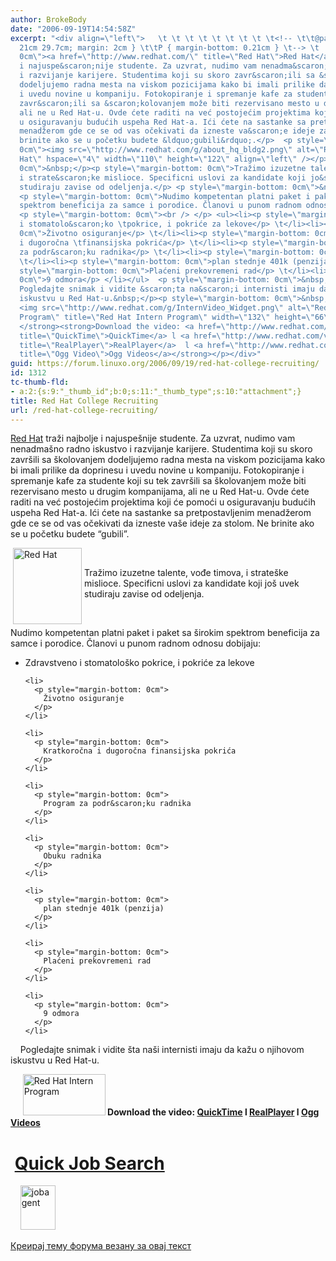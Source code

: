 ```yaml
---
author: BrokeBody
date: "2006-09-19T14:54:58Z"
excerpt: "<div align=\"left\">   \t \t \t \t \t \t \t \t \t<!-- \t\t@page { size:
  21cm 29.7cm; margin: 2cm } \t\tP { margin-bottom: 0.21cm } \t--> \t  <p style=\"margin-bottom:
  0cm\"><a href=\"http://www.redhat.com/\" title=\"Red Hat\">Red Hat</a>  traži najbolje
  i najuspe&scaron;nije studente. Za uzvrat, nudimo vam nenadma&scaron;no radno iskustvo
  i razvijanje karijere. Studentima koji su skoro zavr&scaron;ili sa &scaron;kolovanjem
  dodeljujemo radna mesta na viskom pozicijama kako bi imali prilike da doprinesu
  i uvedu novine u kompaniju. Fotokopiranje i spremanje kafe za studente koji su tek
  zavr&scaron;ili sa &scaron;kolovanjem može biti rezervisano mesto u drugim kompanijama,
  ali ne u Red Hat-u. Ovde ćete raditi na već postojećim projektima koji će pomoći
  u osiguravanju budućih uspeha Red Hat-a. Ići ćete na sastanke sa pretpostavljenim
  menadžerom gde ce se od vas očekivati da izneste va&scaron;e ideje za stolom. Ne
  brinite ako se u početku budete &ldquo;gubili&rdquo;.</p>  <p style=\"margin-bottom:
  0cm\"><img src=\"http://www.redhat.com/g/about_hq_bldg2.png\" alt=\"Red Hat\" title=\"Red
  Hat\" hspace=\"4\" width=\"110\" height=\"122\" align=\"left\" /></p><p style=\"margin-bottom:
  0cm\">&nbsp;</p><p style=\"margin-bottom: 0cm\">Tražimo izuzetne talente, vođe timova,
  i strate&scaron;ke mislioce. Specificni uslovi za kandidate koji jo&scaron; uvek
  studiraju zavise od odeljenja.</p> <p style=\"margin-bottom: 0cm\">&nbsp;&nbsp;</p>
  <p style=\"margin-bottom: 0cm\">Nudimo kompetentan platni paket i paket sa &scaron;irokim
  spektrom beneficija za samce i porodice. Članovi u punom radnom odnosu dobijaju:</p>
  <p style=\"margin-bottom: 0cm\"><br /> </p> <ul><li><p style=\"margin-bottom: 0cm\">Zdravstveno
  i stomatolo&scaron;ko \tpokrice, i pokriće za lekove</p> \t</li><li><p style=\"margin-bottom:
  0cm\">Životno osiguranje</p> \t</li><li><p style=\"margin-bottom: 0cm\">Kratkoročna
  i dugoročna \tfinansijska pokrića</p> \t</li><li><p style=\"margin-bottom: 0cm\">Program
  za podr&scaron;ku radnika</p> \t</li><li><p style=\"margin-bottom: 0cm\">Obuku radnika</p>
  \t</li><li><p style=\"margin-bottom: 0cm\">plan stednje 401k (penzija)</p> \t</li><li><p
  style=\"margin-bottom: 0cm\">Plaćeni prekovremeni rad</p> \t</li><li><p style=\"margin-bottom:
  0cm\">9 odmora</p> </li></ul>  <p style=\"margin-bottom: 0cm\">&nbsp;&nbsp;&nbsp;
  Pogledajte snimak i vidite &scaron;ta na&scaron;i internisti imaju da kažu o njihovom
  iskustvu u Red Hat-u.&nbsp;</p><p style=\"margin-bottom: 0cm\">&nbsp;&nbsp;&nbsp;&nbsp;
  <img src=\"http://www.redhat.com/g/InternVideo_Widget.png\" alt=\"Red Hat Intern
  Program\" title=\"Red Hat Intern Program\" width=\"132\" height=\"66\" /><strong>
  </strong><strong>Download the video: <a href=\"http://www.redhat.com/v/mov/RHINTERN05.mov\"
  title=\"QuickTime\">QuickTime</a> l <a href=\"http://www.redhat.com/v/rm/RHINTERN05.rm\"
  title=\"RealPlayer\">RealPlayer</a>  l <a href=\"http://www.redhat.com/v/ogg/RedHatInternProgram.ogg\"
  title=\"Ogg Video\">Ogg Videos</a></strong></p></div>"
guid: https://forum.linuxo.org/2006/09/19/red-hat-college-recruiting/
id: 1312
tc-thumb-fld:
- a:2:{s:9:"_thumb_id";b:0;s:11:"_thumb_type";s:10:"attachment";}
title: Red Hat College Recruiting
url: /red-hat-college-recruiting/
---
```

<div align="left">
  <!-- 		@page { size: 21cm 29.7cm; margin: 2cm } 		P { margin-bottom: 0.21cm } 	--></p> 
  
  <p style="margin-bottom: 0cm">
    <a href="http://www.redhat.com/" title="Red Hat">Red Hat</a> traži najbolje i najuspe&scaron;nije studente. Za uzvrat, nudimo vam nenadma&scaron;no radno iskustvo i razvijanje karijere. Studentima koji su skoro zavr&scaron;ili sa &scaron;kolovanjem dodeljujemo radna mesta na viskom pozicijama kako bi imali prilike da doprinesu i uvedu novine u kompaniju. Fotokopiranje i spremanje kafe za studente koji su tek zavr&scaron;ili sa &scaron;kolovanjem može biti rezervisano mesto u drugim kompanijama, ali ne u Red Hat-u. Ovde ćete raditi na već postojećim projektima koji će pomoći u osiguravanju budućih uspeha Red Hat-a. Ići ćete na sastanke sa pretpostavljenim menadžerom gde ce se od vas očekivati da izneste va&scaron;e ideje za stolom. Ne brinite ako se u početku budete &ldquo;gubili&rdquo;.
  </p>
  
  <p style="margin-bottom: 0cm">
    <img src="http://www.redhat.com/g/about_hq_bldg2.png" alt="Red Hat" title="Red Hat" hspace="4" width="110" height="122" align="left" />
  </p>
  
  <p style="margin-bottom: 0cm">
    &nbsp;
  </p>
  
  <p style="margin-bottom: 0cm">
    Tražimo izuzetne talente, vođe timova, i strate&scaron;ke mislioce. Specificni uslovi za kandidate koji jo&scaron; uvek studiraju zavise od odeljenja.
  </p>
  
  <p style="margin-bottom: 0cm">
    &nbsp;&nbsp;
  </p>
  
  <p style="margin-bottom: 0cm">
    Nudimo kompetentan platni paket i paket sa &scaron;irokim spektrom beneficija za samce i porodice. Članovi u punom radnom odnosu dobijaju:
  </p>
  
  <p style="margin-bottom: 0cm">
  </p>
  
  <ul>
    <li>
      <p style="margin-bottom: 0cm">
        Zdravstveno i stomatolo&scaron;ko pokrice, i pokriće za lekove
      </p>
    </li>
    
    <li>
      <p style="margin-bottom: 0cm">
        Životno osiguranje
      </p>
    </li>
    
    <li>
      <p style="margin-bottom: 0cm">
        Kratkoročna i dugoročna finansijska pokrića
      </p>
    </li>
    
    <li>
      <p style="margin-bottom: 0cm">
        Program za podr&scaron;ku radnika
      </p>
    </li>
    
    <li>
      <p style="margin-bottom: 0cm">
        Obuku radnika
      </p>
    </li>
    
    <li>
      <p style="margin-bottom: 0cm">
        plan stednje 401k (penzija)
      </p>
    </li>
    
    <li>
      <p style="margin-bottom: 0cm">
        Plaćeni prekovremeni rad
      </p>
    </li>
    
    <li>
      <p style="margin-bottom: 0cm">
        9 odmora
      </p>
    </li>
  </ul>
  
  <p style="margin-bottom: 0cm">
    &nbsp;&nbsp;&nbsp; Pogledajte snimak i vidite &scaron;ta na&scaron;i internisti imaju da kažu o njihovom iskustvu u Red Hat-u.&nbsp;
  </p>
  
  <p style="margin-bottom: 0cm">
    &nbsp;&nbsp;&nbsp;&nbsp; <img src="http://www.redhat.com/g/InternVideo_Widget.png" alt="Red Hat Intern Program" title="Red Hat Intern Program" width="132" height="66" /><strong> </strong><strong>Download the video: <a href="http://www.redhat.com/v/mov/RHINTERN05.mov" title="QuickTime">QuickTime</a> l <a href="http://www.redhat.com/v/rm/RHINTERN05.rm" title="RealPlayer">RealPlayer</a> l <a href="http://www.redhat.com/v/ogg/RedHatInternProgram.ogg" title="Ogg Video">Ogg Videos</a></strong>
  </p>
</div>

<!--break-->

# &nbsp;[Quick Job Search](http://redhat.hrdpt.com/cgi-bin/a/searchjobs_quick.cgi "job")

&nbsp;&nbsp;&nbsp; [<img src="http://redhat.hrdpt.com/images/standard/jobagent.gif" alt="jobagent" title="jobagent" width="56" height="71" />](http://redhat.hrdpt.com/cgi-bin/a/jobagents.cgi "jobagent") 

[Креирај тему форума везану за овај текст](https://linuxo.org/nova-tema-na-forumu/?se_pid=1312)